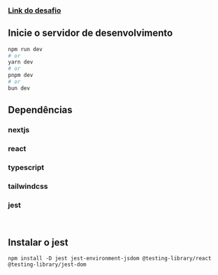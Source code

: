 ### [Link do desafio](https://github.com/amaroteam/front-end-challenge/blob/master/challenge-description.md)

## Inicie o servidor de desenvolvimento

```bash
npm run dev
# or
yarn dev
# or
pnpm dev
# or
bun dev
```
## Dependências

### nextjs
### react
### typescript
### tailwindcss
### jest


<br/>

## Instalar o jest

```
npm install -D jest jest-environment-jsdom @testing-library/react @testing-library/jest-dom
```
